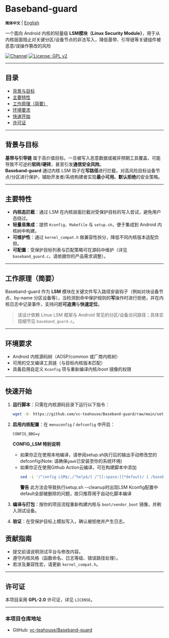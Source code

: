 # Baseband-guard

**`简体中文`** | [English](README-en.md)<br>

一个面向 Android 内核的轻量级 **LSM模块（Linux Security Module）**，用于从内核层面阻止对关键分区/设备节点的非法写入，降低基带、引导链等关键组件被恶意/误操作篡改的风险

[![Channel](https://img.shields.io/badge/Follow-Telegram-blue.svg?logo=telegram)](https://t.me/Baseband_guard)
[![License: GPL v2](https://img.shields.io/badge/License-GPL%20v2-orange.svg?logo=gnu)](https://www.gnu.org/licenses/old-licenses/gpl-2.0.en.html)

---

## 目录

- [背景与目标](#背景与目标)
- [主要特性](#主要特性)
- [工作原理（简要）](#工作原理简要)
- [环境要求](#环境要求)
- [快速开始](#快速开始)
- [许可证](#许可证)

---

## 背景与目标

**基带与引导链** 属于高价值目标。一旦被写入恶意数据或被非预期工具覆盖，可能导致不可逆的**软砖/硬砖**，甚至引发**通信安全风险**。  
**Baseband-guard** 通过内核 LSM 钩子在**写路径**进行拦截，对高风险目标设备节点/分区进行保护，辅助开发者/系统构建者实现**最小可用、默认拒绝**的安全策略。

---

## 主要特性

- **内核态拦截**：通过 LSM 在内核层面拦截对受保护目标的写入尝试，避免用户态绕过。  
- **轻量易集成**：提供 `Kconfig`、`Makefile` 与 `setup.sh`，便于集成到 Android 内核树中构建。  
- **可维护性**：通过 `kernel_compat.h` 做兼容性拆分，降低不同内核版本适配负担。  
- **可配置**：受保护目标列表与匹配策略可在源码中维护（详见 `baseband_guard.c`，请依据你的产品需求调整）。

---

## 工作原理（简要）

Baseband-guard 作为 **LSM** 模块在关键文件写入路径安装钩子（例如对块设备节点、by-name 分区设备等），当检测到命中保护规则的**写**操作时进行拒绝，并在内核日志中记录事件，支持问题**可追溯**与**快速定位**。

> 该设计依赖 Linux LSM 框架与 Android 常见的分区/设备访问路径；具体实现细节见 `baseband_guard.c`。

---

## 环境要求

- Android 内核源码树（AOSP/common 或厂商内核树）  
- 可用的交叉编译工具链（与目标内核版本匹配）  
- 具备启用自定义 `Kconfig` 项与重新编译内核/boot 镜像的权限

---

## 快速开始

1. **运行脚本**：只需在内核源码目录下运行以下指令：
   ```bash
   wget -O- https://github.com/vc-teahouse/Baseband-guard/raw/main/setup.sh | bash
   ```

2. **启用内核配置**：在 `menuconfig` / `defconfig` 中开启：
   ```text
   CONFIG_BBG=y
   ```
   **CONFIG_LSM 特别说明**
   - 如果你正在使用本地编译，请参阅setup.sh执行后的输出手动修改您的defconfig(Note: 请确保`gawk`已安装至你的系统环境)
   - 如果你正在使用Github Action云编译，可在构建脚本中添加
     ```bash
     sed -i '/^config LSM$/,/^help$/{ /^[[:space:]]*default/ { /baseband_guard/! s/lockdown/lockdown,baseband_guard/ } }' security/Kconfig
     ```     
     **警告** 此方法会导致执行setup.sh --cleanup时出现LSM Kconfig配置中default全部被删除的问题，故只推荐用于自动化脚本编译

3. **编译与打包**：按你的项目流程重新构建内核与 `boot/vendor_boot` 镜像，并刷入测试设备。

4. **验证**：在受保护目标上模拟写入，确认被拒绝并产生日志。

## 贡献指南

- 提交前请说明测试平台与修改内容。  
- 遵守内核风格（函数命名、日志等级、错误路径处理）。  
- 若涉及兼容性宏，请更新 `kernel_compat.h`。

---

## 许可证

本项目采用 **GPL-2.0** 许可证，详见 `LICENSE`。

---


### 本项目仓库地址

- GitHub: [vc-teahouse/Baseband-guard](https://github.com/vc-teahouse/Baseband-guard)
